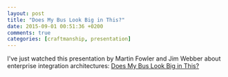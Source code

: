 ```yaml
---
layout: post
title: "Does My Bus Look Big in This?"
date: 2015-09-01 00:51:36 +0200
comments: true
categories: [craftmanship, presentation]
---
```

I've just watched this presentation by Martin Fowler and Jim Webber about enterprise integration architectures: [Does My Bus Look Big in This?](http://www.infoq.com/presentations/soa-without-esb)
